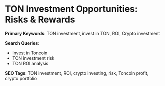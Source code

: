 # TON Investment Opportunities: Risks & Rewards

**Primary Keywords**: TON investment, invest in TON, ROI, Crypto investment

**Search Queries**:
- Invest in Toncoin
- TON investment risk
- TON ROI analysis

**SEO Tags**: TON investment, ROI, crypto investing, risk, Toncoin profit, crypto portfolio